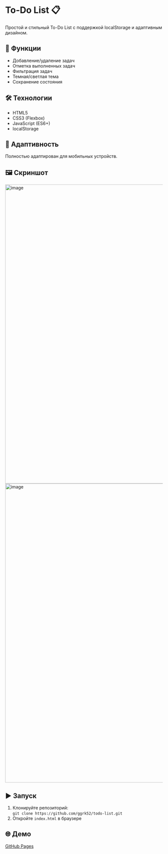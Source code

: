 # To-Do List 📋

Простой и стильный To-Do List с поддержкой localStorage и адаптивным дизайном.

## 🚀 Функции
- Добавление/удаление задач
- Отметка выполненных задач
- Фильтрация задач
- Темная/светлая тема
- Сохранение состояния

## 🛠 Технологии
- HTML5
- CSS3 (Flexbox)
- JavaScript (ES6+)
- localStorage

## 📱 Адаптивность
Полностью адаптирован для мобильных устройств.

## 🖼 Скриншот
<img width="1917" height="957" alt="image" src="https://github.com/user-attachments/assets/c5a5ae46-7e1b-4d4b-b2fb-4b0baf6d9f46" />
<img width="1917" height="957" alt="image" src="https://github.com/user-attachments/assets/9d81b079-54a8-4c99-a1e9-b51e7f808341" />

## ▶️ Запуск
1. Клонируйте репозиторий:  
   `git clone https://github.com/ggrk52/todo-list.git`
2. Откройте `index.html` в браузере

## 🌐 Демо
[GitHub Pages](https://ggrk52.github.io/todo-list/)
